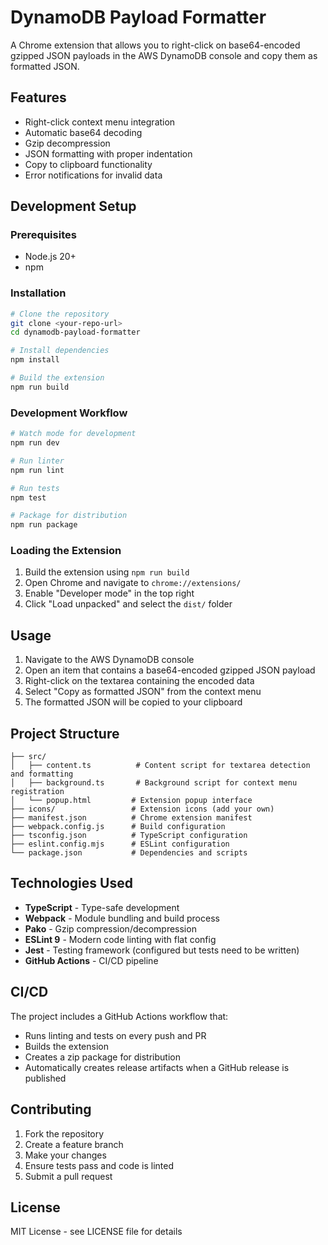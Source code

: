 # DynamoDB Payload Formatter

A Chrome extension that allows you to right-click on base64-encoded gzipped JSON payloads in the AWS DynamoDB console and copy them as formatted JSON.

## Features

- Right-click context menu integration
- Automatic base64 decoding
- Gzip decompression
- JSON formatting with proper indentation
- Copy to clipboard functionality
- Error notifications for invalid data

## Development Setup

### Prerequisites

- Node.js 20+
- npm

### Installation

```bash
# Clone the repository
git clone <your-repo-url>
cd dynamodb-payload-formatter

# Install dependencies
npm install

# Build the extension
npm run build
```

### Development Workflow

```bash
# Watch mode for development
npm run dev

# Run linter
npm run lint

# Run tests
npm test

# Package for distribution
npm run package
```

### Loading the Extension

1. Build the extension using `npm run build`
2. Open Chrome and navigate to `chrome://extensions/`
3. Enable "Developer mode" in the top right
4. Click "Load unpacked" and select the `dist/` folder

## Usage

1. Navigate to the AWS DynamoDB console
2. Open an item that contains a base64-encoded gzipped JSON payload
3. Right-click on the textarea containing the encoded data
4. Select "Copy as formatted JSON" from the context menu
5. The formatted JSON will be copied to your clipboard

## Project Structure

```
├── src/
│   ├── content.ts          # Content script for textarea detection and formatting
│   ├── background.ts       # Background script for context menu registration
│   └── popup.html         # Extension popup interface
├── icons/                 # Extension icons (add your own)
├── manifest.json          # Chrome extension manifest
├── webpack.config.js      # Build configuration
├── tsconfig.json          # TypeScript configuration
├── eslint.config.mjs      # ESLint configuration
└── package.json           # Dependencies and scripts
```

## Technologies Used

- **TypeScript** - Type-safe development
- **Webpack** - Module bundling and build process
- **Pako** - Gzip compression/decompression
- **ESLint 9** - Modern code linting with flat config
- **Jest** - Testing framework (configured but tests need to be written)
- **GitHub Actions** - CI/CD pipeline

## CI/CD

The project includes a GitHub Actions workflow that:
- Runs linting and tests on every push and PR
- Builds the extension
- Creates a zip package for distribution
- Automatically creates release artifacts when a GitHub release is published

## Contributing

1. Fork the repository
2. Create a feature branch
3. Make your changes
4. Ensure tests pass and code is linted
5. Submit a pull request

## License

MIT License - see LICENSE file for details